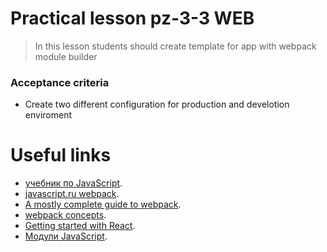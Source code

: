 # Practical lesson pz-3-3 WEB
> In this lesson students should create template for app with webpack module builder

### Acceptance criteria 
* Create two different configuration for production and develotion enviroment



# Useful links
* [учебник по JavaScript](https://learn.javascript.ru/).
* [javascript.ru webpack](https://learn.javascript.ru/screencast/webpack).
* [A mostly complete guide to webpack](https://www.valentinog.com/blog/webpack/).
* [webpack concepts](https://webpack.js.org/concepts/).
* [Getting started with React](https://developer.mozilla.org/en-US/docs/Learn/Tools_and_testing/Client-side_JavaScript_frameworks/React_getting_started).
* [Модули JavaScript](https://developer.mozilla.org/ru/docs/Web/JavaScript/Guide/Modules).


